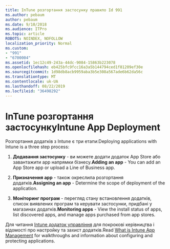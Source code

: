 ```yaml
---
title: InTune розгортання застосунку правило Id 991
ms.author: pebaum
author: pebaum
ms.date: 9/10/2018
ms.audience: ITPro
ms.topic: article
ROBOTS: NOINDEX, NOFOLLOW
localization_priority: Normal
ms.custom:
- "991"
- "6700004"
ms.assetid: 1ec12c49-243a-44dc-9084-15863b223078
ms.openlocfilehash: eb425bfc9fcc16a3a5b144794ced1f81209ef30e
ms.sourcegitcommit: 1d98db8acb9959aba3b5e308a567ade6b62da56c
ms.translationtype: MT
ms.contentlocale: uk-UA
ms.lasthandoff: 08/22/2019
ms.locfileid: "36498292"
---
```

# <a name="intune-app-deployment"></a><span data-ttu-id="e0886-102">InTune розгортання застосунку</span><span class="sxs-lookup"><span data-stu-id="e0886-102">Intune App Deployment</span></span>

<span data-ttu-id="e0886-103">Розгортання додатків з Intune є три етапи:</span><span class="sxs-lookup"><span data-stu-id="e0886-103">Deploying applications with Intune is a three step process:</span></span>
  
1. <span data-ttu-id="e0886-104">**Додавання застосунку** - ви можете додати додаток App Store або завантажити app напрямки бізнесу.</span><span class="sxs-lookup"><span data-stu-id="e0886-104">**Adding an app** - You can add an App Store app or upload a Line of Business app.</span></span>

2. <span data-ttu-id="e0886-105">**Призначення app** - також окреслила розгортання додатків.</span><span class="sxs-lookup"><span data-stu-id="e0886-105">**Assigning an app** - Determine the scope of deployment of the application.</span></span>

3. <span data-ttu-id="e0886-106">**Моніторинг програм** - перегляд стану встановлення додатків, список виявлених програм та керувати застосунки, придбані у магазинах додатків.</span><span class="sxs-lookup"><span data-stu-id="e0886-106">**Monitoring apps** - View the install status of apps, list discovered apps, and manage apps purchased from app stores.</span></span>

<span data-ttu-id="e0886-107">Для читання [Intune додаток управління](https://docs.microsoft.com/intune/app-management) для покрокові керівництва і відомості про настройку та захист додатків.</span><span class="sxs-lookup"><span data-stu-id="e0886-107">Read [What is Intune App Management](https://docs.microsoft.com/intune/app-management) for walkthroughs and information about configuring and protecting applications.</span></span>
  